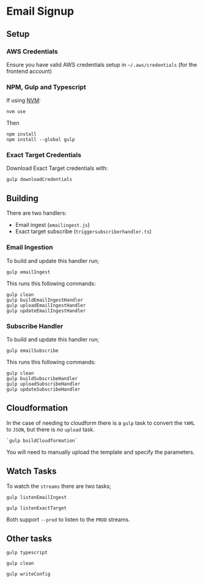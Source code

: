 # Email Signup

## Setup

### AWS Credentials

Ensure you have valid AWS credentials setup in `~/.aws/credentials` (for the frontend account)


### NPM, Gulp and Typescript

If using [NVM](https://github.com/creationix/nvm):

    nvm use

Then

    npm install
    npm install --global gulp

### Exact Target Credentials

Download Exact Target credentials with:

    gulp downloadCredentials


## Building

There are two handlers:

  - Email ingest (`emailingest.js`)
  - Exact target subscribe (`triggersubscriberhandler.ts`)


### Email Ingestion

To build and update this handler run;

    gulp emailIngest

This runs this following commands:

    gulp clean
    gulp buildEmailIngestHandler
    gulp uploadEmailIngestHandler
    gulp updateEmailIngestHandler

### Subscribe Handler

To build and update this handler run;

    gulp emailSubscribe

This runs this following commands:

    gulp clean
    gulp buildSubscribeHandler
    gulp uploadSubscribeHandler
    gulp updateSubscribeHandler

## Cloudformation

In the case of needing to cloudform there is a `gulp` task to convert the `YAML` to `JSON`, but there is *no* `upload` task.

    `gulp buildCloudformation`

You will need to manually upload the template and specify the parameters.

## Watch Tasks

To watch the `streams` there are two tasks;

    gulp listenEmailIngest

    gulp listenExactTarget

Both support `--prod` to listen to the `PROD` streams.

## Other tasks

    gulp typescript

    gulp clean

    gulp writeConfig
